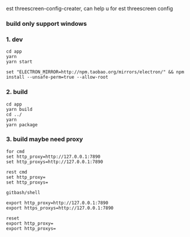 est threescreen-config-creater, can help u for est threescreen config


### build only support windows

### 1. dev
```
cd app
yarn 
yarn start
```
```
set "ELECTRON_MIRROR=http://npm.taobao.org/mirrors/electron/" && npm install --unsafe-perm=true --allow-root
```


### 2. build
```
cd app
yarn build
cd ../
yarn 
yarn package
```
### 3. build maybe need proxy
```
for cmd
set http_proxy=http://127.0.0.1:7890
set http_proxys=http://127.0.0.1:7890

rest cmd
set http_proxy=
set http_proxys=

gitbash/shell

export http_proxy=http://127.0.0.1:7890
export https_proxys=http://127.0.0.1:7890

reset
export http_proxy=
export http_proxys=

```
